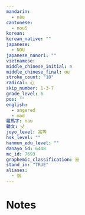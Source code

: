 ```yaml
---
mandarin:
  - nǎo
cantonese:
  - nou5
korean:
korean_native: ""
japanese:
  - NOU
japanese_nanori: ""
vietnamese:
middle_chinese_initial: n
middle_chinese_final: ɑu
stroke_count: "10"
radical: 心
skip_number: 1-3-7
grade_level: 6
pos: ""
english:
  - angered
  - mad
羅馬字: nau
韓文: 낫
joyo_level: 高等
hsk_level: ""
hanmun_edu_level: ""
danayo_id: 6448
mc_id: 7693
graphemic_classification: 𡿺
stand_in: "TRUE"
aliases:
  - 惱
---
```


# Notes
